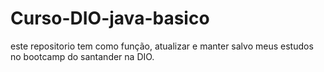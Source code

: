 # Curso-DIO-java-basico
este repositorio tem como função, atualizar e manter salvo meus estudos no bootcamp do santander na DIO.
